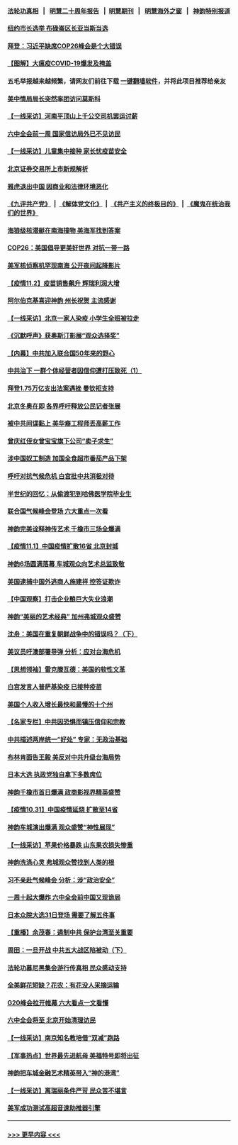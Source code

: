 #### [法轮功真相](https://github.com/gfw-breaker/truth/blob/master/README.md?t=0) &nbsp;&nbsp;|&nbsp;&nbsp; [明慧二十周年报告](https://github.com/gfw-breaker/mh-reports/blob/master/README.md?t=0) &nbsp;&nbsp;|&nbsp;&nbsp;[明慧期刊](https://github.com/gfw-breaker/mh-qikan) &nbsp;&nbsp;|&nbsp;&nbsp; [明慧海外之窗](https://github.com/gfw-breaker/mh-news/blob/master/README.md?t=0) &nbsp;&nbsp;|&nbsp;&nbsp; [神韵特别报道](https://github.com/gfw-breaker/mh-news/blob/master/shenyun.md?t=0)
#### [纽约市长选举 布碌崙区长亚当斯当选](../pages/nf4514/n13349210.md?t=11031601) 
#### [拜登：习近平缺席COP26峰会是个大错误](../pages/nf4514/n13349165.md?t=11031601) 
#### [【图解】大瘟疫COVID-19爆发及掩盖](../pages/nf4514/n13348808.md?t=11031601) 
#### 五毛举报越来越频繁，请网友们前往下载 [一键翻墙软件](https://github.com/gfw-breaker/ssr-accounts)，并将此项目推荐给亲友
#### [美中情局局长突然率团访问莫斯科](../pages/nf4514/n13348577.md?t=11031601) 
#### [【一线采访】河南平顶山上千公交司机罢运讨薪](../pages/nf4514/n13348558.md?t=11031601) 
#### [六中全会前一周 国家信访局外已不见访民](../pages/nf4514/n13348274.md?t=11031601) 
#### [【一线采访】儿童集中接种 家长忧疫苗安全](../pages/nf4514/n13347878.md?t=11031601) 
#### [北京证券交易所上市新规解析](../pages/nf4514/n13348292.md?t=11031601) 
#### [雅虎退出中国 因商业和法律环境恶化](../pages/nf4514/n13348072.md?t=11031601) 
#### [《九评共产党》](https://github.com/begood0513/9ping.md/blob/master/README.md) &nbsp;|&nbsp; [《解体党文化》](../../../../jtdwh.md/blob/master/README.md)  &nbsp;|&nbsp; [《共产主义的终极目的》](../../../../gczydzjmd.md/blob/master/README.md) &nbsp;|&nbsp; [《魔鬼在统治我们的世界》](../../../../mgztzwmdsj.md/blob/master/README.md) 
#### [海狼级核潜艇在南海撞物 美海军找到答案](../pages/nf4514/n13346138.md?t=11031601) 
#### [COP26：美国倡导更美好世界 对抗一带一路](../pages/nf4514/n13348076.md?t=11031601) 
#### [美军核侦察机罕现南海 公开夜间起降影片](../pages/nf4514/n13347999.md?t=11031601) 
#### [【疫情11.2】疫苗销售飙升 辉瑞利润大增](../pages/nf4514/n13347423.md?t=11031601) 
#### [阿尔伯克基喜迎神韵 州长祝贺 主流感谢](../pages/nf4514/n13347753.md?t=11031601) 
#### [【一线采访】北京一家人染疫 小学生全班被拉走](../pages/nf4514/n13347264.md?t=11031601) 
#### [《沉默呼声》获奥斯汀影展“观众选择奖”](../pages/nf4514/n13346290.md?t=11031601) 
#### [【内幕】中共加入联合国50年来的野心](../pages/nf4514/n13346043.md?t=11031601) 
#### [中共治下 一群个体经营者因信仰遭打压致死（1）](../pages/nf4514/n13343377.md?t=11031601) 
#### [拜登1.75万亿支出法案遇挫 曼钦拒支持](../pages/nf4514/n13346107.md?t=11031601) 
#### [北京冬奥在即 各界呼吁释放公民记者张展](../pages/nf4514/n13346089.md?t=11031601) 
#### [被中共间谍黏上 美华裔工程师丢高薪工作](../pages/nf4514/n13346108.md?t=11031601) 
#### [曾庆红侄女曾宝宝旗下公司“卖子求生”](../pages/nf4514/n13343900.md?t=11031601) 
#### [涉中国奴工制造 加国全食超市番茄产品下架](../pages/nf4514/n13345829.md?t=11031601) 
#### [呼吁对抗气候危机 白宫批中共消极对待](../pages/nf4514/n13345880.md?t=11031601) 
#### [半世纪的回忆：从偷渡犯到哈佛医学院毕业生](../pages/nf4514/n13345328.md?t=11031601) 
#### [联合国气候峰会登场 六大重点一次看](../pages/nf4514/n13345351.md?t=11031601) 
#### [神韵完美诠释神传艺术 千橡市三场全爆满](../pages/nf4514/n13344391.md?t=11031601) 
#### [【疫情11.1】中国疫情扩散16省 北京封城](../pages/nf4514/n13344723.md?t=11031601) 
#### [神韵6场圆满落幕 车城观众向艺术总监致敬](../pages/nf4514/n13345215.md?t=11031601) 
#### [美国逮捕中国外逃商人施建祥 控签证欺诈](../pages/nf4514/n13344607.md?t=11031601) 
#### [【中国观察】打击企业酿巨大失业浪潮](../pages/nf4514/n13343085.md?t=11031601) 
#### [神韵“美丽的艺术经典” 加州弗城观众盛赞](../pages/nf4514/n13344938.md?t=11031601) 
#### [沈舟：美国在重复朝鲜战争中的错误吗？（下）](../pages/nf4514/n13343661.md?t=11031601) 
#### [美议员吁澳部署导弹 分析：应对台海危机](../pages/nf4514/n13344269.md?t=11031601) 
#### [【思想领袖】雷克滕瓦德：美国的软性文革](../pages/nf4514/n13312824.md?t=11031601) 
#### [白宫发言人普萨基染疫 已接种疫苗](../pages/nf4514/n13343612.md?t=11031601) 
#### [美国个人收入增长最快和最慢的十个州](../pages/nf4514/n13327144.md?t=11031601) 
#### [【名家专栏】中共因恐惧而镇压信仰和宗教](../pages/nf4514/n13343042.md?t=11031601) 
#### [中共描述两岸统一“好处” 专家：无政治基础](../pages/nf4514/n13342516.md?t=11031601) 
#### [布林肯面告王毅 美反对中共升级台海局势](../pages/nf4514/n13343113.md?t=11031601) 
#### [日本大选 执政党独自拿下多数席位](../pages/nf4514/n13342997.md?t=11031601) 
#### [神韵千橡市首日爆满 政商影视界精英盛赞](../pages/nf4514/n13342714.md?t=11031601) 
#### [【疫情10.31】中国疫情延烧 扩散至14省](../pages/nf4514/n13342696.md?t=11031601) 
#### [神韵车城演出爆满 观众盛赞“神性展现”](../pages/nf4514/n13342825.md?t=11031601) 
#### [【一线采访】苹果价格暴跌 山东果农损失惨重](../pages/nf4514/n13341901.md?t=11031601) 
#### [神韵洗涤心灵 弗城观众赞找到人类的根](../pages/nf4514/n13342378.md?t=11031601) 
#### [习不亲赴气候峰会 分析：涉“政治安全”](../pages/nf4514/n13331532.md?t=11031601) 
#### [一周十起大爆炸 六中全会前中国又现诡局](../pages/nf4514/n13342305.md?t=11031601) 
#### [日本众院大选31日登场 需要了解五件事](../pages/nf4514/n13341699.md?t=11031601) 
#### [【重播】余茂春：遏制中共 保护台湾至关重要](../pages/nf4514/n13341791.md?t=11031601) 
#### [周田：一旦开战 中共五大战区陷被动（下）](../pages/nf4514/n13339988.md?t=11031601) 
#### [法轮功慕尼黑集会游行传真相 民众感动支持](../pages/nf4514/n13341511.md?t=11031601) 
#### [全美鲜花短缺？花农：有花没人采摘运输](../pages/nf4514/n13341563.md?t=11031601) 
#### [G20峰会拉开帷幕 六大看点一文看懂](../pages/nf4514/n13341124.md?t=11031601) 
#### [六中全会将至 北京开始清理访民](../pages/nf4514/n13340942.md?t=11031601) 
#### [【一线采访】南京知名教培借“双减”跑路](../pages/nf4514/n13340637.md?t=11031601) 
#### [【军事热点】世界最先进航母 美福特号即将出征](../pages/nf4514/n13336783.md?t=11031601) 
#### [神韵把车城金融艺术精英带入“神的港湾”](../pages/nf4514/n13340884.md?t=11031601) 
#### [【一线采访】离瑞丽条件严苛 民众苦不堪言](../pages/nf4514/n13340605.md?t=11031601) 
#### [美军成功测试高超音速助推器引擎](../pages/nf4514/n13340592.md?t=11031601) 

----
#### [ >>> 更早内容 <<< ](../indexes/nf4514-earlier.md)
